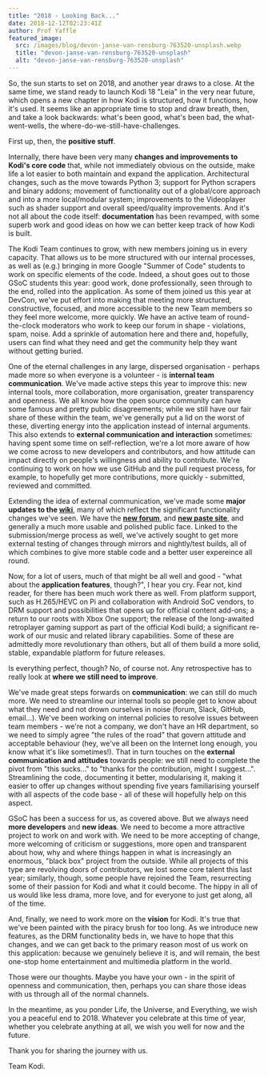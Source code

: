 ```yaml
---
title: "2018 - Looking Back..."
date: 2018-12-12T02:23:41Z
author: Prof Yaffle
featured_image:
  src: /images/blog/devon-janse-van-rensburg-763520-unsplash.webp
  title: "devon-janse-van-rensburg-763520-unsplash"
  alt: "devon-janse-van-rensburg-763520-unsplash"
---
```


So, the sun starts to set on 2018, and another year draws to a close. At the same time, we stand ready to launch Kodi 18 "Leia" in the very near future, which opens a new chapter in how Kodi is structured, how it functions, how it's used. It seems like an appropriate time to stop and draw breath, then, and take a look backwards: what's been good, what's been bad, the what-went-wells, the where-do-we-still-have-challenges.

First up, then, the **positive stuff**.

Internally, there have been very many **changes and improvements to Kodi's core code** that, while not immediately obvious on the outside, make life a lot easier to both maintain and expand the application. Architectural changes, such as the move towards Python 3; support for Python scrapers and binary addons; movement of functionality out of a global/core approach and into a more local/modular system; improvements to the Videoplayer such as shader support and overall speed/quality improvements. And it's not all about the code itself: **documentation** has been revamped, with some superb work and good ideas on how we can better keep track of how Kodi is built.

The Kodi Team continues to grow, with new members joining us in every capacity. That allows us to be more structured with our internal processes, as well as (e.g.) bringing in more Google "Summer of Code" students to work on specific elements of the code. Indeed, a shout goes out to those GSoC students this year: good work, done professionally, seen through to the end, rolled into the application. As some of them joined us this year at DevCon, we've put effort into making that meeting more structured, constructive, focused, and more accessible to the new Team members so they feel more welcome, more quickly. We have an active team of round-the-clock moderators who work to keep our forum in shape - violations, spam, noise. Add a sprinkle of automation here and there and, hopefully, users can find what they need and get the community help they want without getting buried.

One of the eternal challenges in any large, dispersed organisation - perhaps made more so when everyone is a volunteer - is **internal team communication**. We've made active steps this year to improve this: new internal tools, more collaboration, more organisation, greater transparency and openness. We all know how the open source community can have some famous and pretty public disagreements; while we still have our fair share of these within the team, we've generally put a lid on the worst of these, diverting energy into the application instead of internal arguments. This also extends to **external communication and interaction** sometimes: having spent some time on self-reflection, we're a lot more aware of how we come across to new developers and contributors, and how attitude can impact directly on people's willingness and ability to contribute. We're continuing to work on how we use GitHub and the pull request process, for example, to hopefully get more contributions, more quickly - submitted, reviewed and committed.

Extending the idea of external communication, we've made some **major updates to the [wiki](https://kodi.wiki/view/Main_Page)**, many of which reflect the significant functionality changes we've seen. We have the [**new forum**](https://forum.kodi.tv/), and [**new paste site**](https://paste.kodi.tv/), and generally a much more usable and polished public face. Linked to the submission/merge process as well, we've actively sought to get more external testing of changes through mirrors and nightly/test builds, all of which combines to give more stable code and a better user expereince all round.

Now, for a lot of users, much of that might be all well and good - "what about the **application features**, though?", I hear you cry. Fear not, kind reader, for there has been much work there as well. From platform support, such as H.265/HEVC on Pi and collaboration with Android SoC vendors, to DRM support and possibilities that opens up for official content add-ons; a return to our roots with Xbox One support; the release of the long-awaited retroplayer gaming support as part of the official Kodi build; a significant re-work of our music and related library capabilities. Some of these are admittedly more revolutionary than others, but all of them build a more solid, stable, expandable platform for future releases.

Is everything perfect, though? No, of course not. Any retrospective has to really look at **where we still need to improve**.

We've made great steps forwards on **communication**: we can still do much more. We need to streamline our internal tools so people get to know about what they need and not drown ourselves in noise (forum, Slack, GitHub, email...). We've been working on internal policies to resolve issues between team members - we're not a company, we don't have an HR department, so we need to simply agree "the rules of the road" that govern attitude and acceptable behaviour (hey, we've all been on the Internet long enough, you know what it's like sometimes!). That in turn touches on the **external communication and attitudes** towards people: we still need to complete the pivot from "this sucks..." to "thanks for the contribution, might I suggest...". Streamlining the code, documenting it better, modularising it, making it easier to offer up changes without spending five years familiarising yourself with all aspects of the code base - all of these will hopefully help on this aspect.

GSoC has been a success for us, as covered above. But we always need **more developers** and **new ideas**. We need to become a more attractive project to work on and work with. We need to be more accepting of change, more welcoming of criticism or suggestions, more open and transparent about how, why and where things happen in what is increasingly an enormous, "black box" project from the outside. While all projects of this type are revolving doors of contributors, we lost some core talent this last year; similarly, though, some people have rejoined the Team, resurrecting some of their passion for Kodi and what it could become. The hippy in all of us would like less drama, more love, and for everyone to just get along, all of the time.

And, finally, we need to work more on the **vision** for Kodi. It's true that we've been painted with the piracy brush for too long. As we introduce new features, as the DRM functionality beds in, we have to hope that this changes, and we can get back to the primary reason most of us work on this application: because we genuinely believe it is, and will remain, the best one-stop home entertainment and multimedia platform in the world.

Those were our thoughts. Maybe you have your own - in the spirit of openness and communication, then, perhaps you can share those ideas with us through all of the normal channels.

In the meantime, as you ponder Life, the Universe, and Everything, we wish you a peaceful end to 2018. Whatever you celebrate at this time of year, whether you celebrate anything at all, we wish you well for now and the future.

Thank you for sharing the journey with us.

Team Kodi.
